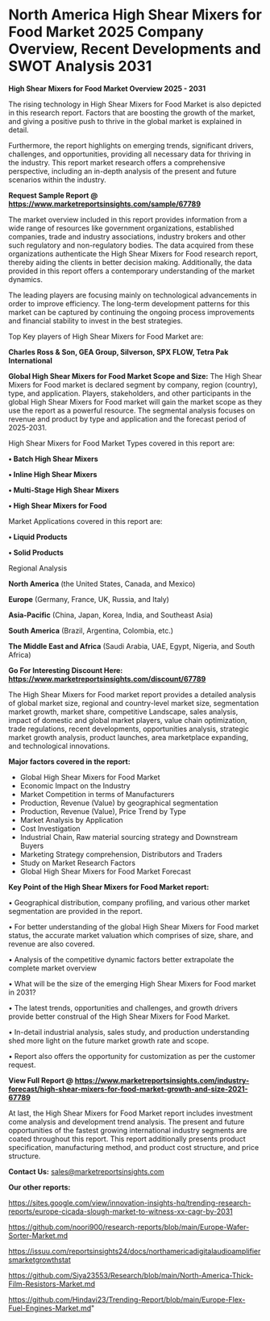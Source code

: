 # North America High Shear Mixers for Food Market 2025 Company Overview, Recent Developments and SWOT Analysis 2031

<Strong> High Shear Mixers for Food Market Overview 2025 - 2031</strong>

The rising technology in High Shear Mixers for Food Market is also depicted in this research report. Factors that are boosting the growth of the market, and giving a positive push to thrive in the global market is explained in detail.

Furthermore, the report highlights on emerging trends, significant drivers, challenges, and opportunities, providing all necessary data for thriving in the industry. This report market research offers a comprehensive perspective, including an in-depth analysis of the present and future scenarios within the industry.

<strong>Request Sample Report @ <a href=https://www.marketreportsinsights.com/sample/67789>https://www.marketreportsinsights.com/sample/67789</a></strong>

The market overview included in this report provides information from a wide range of resources like government organizations, established companies, trade and industry associations, industry brokers and other such regulatory and non-regulatory bodies. The data acquired from these organizations authenticate the High Shear Mixers for Food research report, thereby aiding the clients in better decision making. Additionally, the data provided in this report offers a contemporary understanding of the market dynamics.

The leading players are focusing mainly on technological advancements in order to improve efficiency. The long-term development patterns for this market can be captured by continuing the ongoing process improvements and financial stability to invest in the best strategies.

Top Key players of High Shear Mixers for Food Market are:

<strong>Charles Ross & Son, GEA Group, Silverson, SPX FLOW, Tetra Pak International</strong>

<strong><b>Global High Shear Mixers for Food Market Scope and Size:</b></strong>
The High Shear Mixers for Food market is declared segment by company, region (country), type, and application. Players, stakeholders, and other participants in the global High Shear Mixers for Food market will gain the market scope as they use the report as a powerful resource. The segmental analysis focuses on revenue and product by type and application and the forecast period of 2025-2031.

High Shear Mixers for Food Market Types covered in this report are:

<strong>• Batch High Shear Mixers

• Inline High Shear Mixers

• Multi-Stage High Shear Mixers

• High Shear Mixers for Food</strong>

Market Applications covered in this report are:

<strong>• Liquid Products

• Solid Products</strong> 

Regional Analysis

<strong>North America</strong> (the United States, Canada, and Mexico)

<strong>Europe</strong> (Germany, France, UK, Russia, and Italy)

<strong>Asia-Pacific</strong> (China, Japan, Korea, India, and Southeast Asia)

<strong>South America</strong> (Brazil, Argentina, Colombia, etc.)

<strong>The Middle East and Africa</strong> (Saudi Arabia, UAE, Egypt, Nigeria, and South Africa)

<strong>Go For Interesting Discount Here: <a href=https://www.marketreportsinsights.com/discount/67789>https://www.marketreportsinsights.com/discount/67789</a></strong>

The High Shear Mixers for Food market report provides a detailed analysis of global market size, regional and country-level market size, segmentation market growth, market share, competitive Landscape, sales analysis, impact of domestic and global market players, value chain optimization, trade regulations, recent developments, opportunities analysis, strategic market growth analysis, product launches, area marketplace expanding, and technological innovations.

<strong><b>Major factors covered in the report:</b></strong>
<ul>
  <li>Global High Shear Mixers for Food Market </li>
  <li>Economic Impact on the Industry</li>
  <li>Market Competition in terms of Manufacturers</li>
  <li>Production, Revenue (Value) by geographical segmentation</li>
  <li>Production, Revenue (Value), Price Trend by Type</li>
  <li>Market Analysis by Application</li>
  <li>Cost Investigation</li>
  <li>Industrial Chain, Raw material sourcing strategy and Downstream Buyers</li>
  <li>Marketing Strategy comprehension, Distributors and Traders</li>
  <li>Study on Market Research Factors</li>
  <li>Global High Shear Mixers for Food Market Forecast</li>
</ul>

<strong><b>Key Point of the High Shear Mixers for Food Market report:</b></strong>

• Geographical distribution, company profiling, and various other market segmentation are provided in the report.

• For better understanding of the global High Shear Mixers for Food market status, the accurate market valuation which comprises of size, share, and revenue are also covered.

• Analysis of the competitive dynamic factors better extrapolate the complete market overview

• What will be the size of the emerging High Shear Mixers for Food market in 2031?

• The latest trends, opportunities and challenges, and growth drivers provide better construal of the High Shear Mixers for Food Market.

• In-detail industrial analysis, sales study, and production understanding shed more light on the future market growth rate and scope.

• Report also offers the opportunity for customization as per the customer request.

<strong><b>View Full Report @ <a href=https://www.marketreportsinsights.com/industry-forecast/high-shear-mixers-for-food-market-growth-and-size-2021-67789>https://www.marketreportsinsights.com/industry-forecast/high-shear-mixers-for-food-market-growth-and-size-2021-67789</a></b></strong>


At last, the High Shear Mixers for Food Market report includes investment come analysis and development trend analysis. The present and future opportunities of the fastest growing international industry segments are coated throughout this report. This report additionally presents product specification, manufacturing method, and product cost structure, and price structure.

<strong>Contact Us:</strong>
sales@marketreportsinsights.com

<strong>Our other reports:</strong>

<a href=https://sites.google.com/view/innovation-insights-hq/trending-research-reports/europe-cicada-slough-market-to-witness-xx-cagr-by-2031>https://sites.google.com/view/innovation-insights-hq/trending-research-reports/europe-cicada-slough-market-to-witness-xx-cagr-by-2031</a>

<a href=https://github.com/noori900/research-reports/blob/main/Europe-Wafer-Sorter-Market.md>https://github.com/noori900/research-reports/blob/main/Europe-Wafer-Sorter-Market.md</a>

<a href=https://issuu.com/reportsinsights24/docs/northamericadigitalaudioamplifiersmarketgrowthstat>https://issuu.com/reportsinsights24/docs/northamericadigitalaudioamplifiersmarketgrowthstat</a>

<a href=https://github.com/Siya23553/Research/blob/main/North-America-Thick-Film-Resistors-Market.md>https://github.com/Siya23553/Research/blob/main/North-America-Thick-Film-Resistors-Market.md</a>

<a href=https://github.com/Hindavi23/Trending-Report/blob/main/Europe-Flex-Fuel-Engines-Market.md>https://github.com/Hindavi23/Trending-Report/blob/main/Europe-Flex-Fuel-Engines-Market.md</a>"
